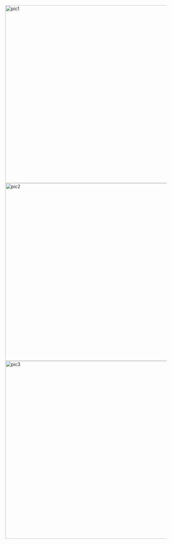 <img width="556" alt="pic1" src="https://github.com/user-attachments/assets/6c1faeff-89b6-40d5-a88d-417058d35832">
<img width="556" alt="pic2" src="https://github.com/user-attachments/assets/805a5ec2-9072-48d3-8948-9f68be24d49e">
<img width="556" alt="pic3" src="https://github.com/user-attachments/assets/d3b6514f-11b5-402c-bf52-8a2079df2768">

